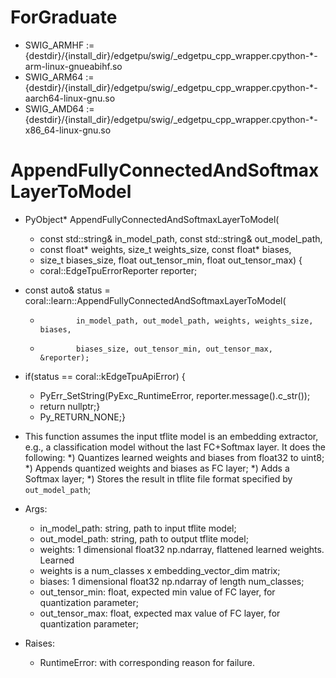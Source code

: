 # ForGraduate

- SWIG_ARMHF := {destdir}/{install_dir}/edgetpu/swig/_edgetpu_cpp_wrapper.cpython-*-arm-linux-gnueabihf.so
- SWIG_ARM64 := {destdir}/{install_dir}/edgetpu/swig/_edgetpu_cpp_wrapper.cpython-*-aarch64-linux-gnu.so
- SWIG_AMD64 := {destdir}/{install_dir}/edgetpu/swig/_edgetpu_cpp_wrapper.cpython-*-x86_64-linux-gnu.so

# AppendFullyConnectedAndSoftmaxLayerToModel

- PyObject* AppendFullyConnectedAndSoftmaxLayerToModel(
  +  const std::string& in_model_path, const std::string& out_model_path,
  +  const float* weights, size_t weights_size, const float* biases,
  +  size_t biases_size, float out_tensor_min, float out_tensor_max) {
  + coral::EdgeTpuErrorReporter reporter;
- const auto& status = coral::learn::AppendFullyConnectedAndSoftmaxLayerToModel(
  +             in_model_path, out_model_path, weights, weights_size, biases,
  +             biases_size, out_tensor_min, out_tensor_max, &reporter);
- if(status == coral::kEdgeTpuApiError) {
  +  PyErr_SetString(PyExc_RuntimeError, reporter.message().c_str());
  +  return nullptr;}
  +  Py_RETURN_NONE;}

- This function assumes the input tflite model is an embedding extractor, e.g., a
classification model without the last FC+Softmax layer. It does the following:
  *) Quantizes learned weights and biases from float32 to uint8;
  *) Appends quantized weights and biases as FC layer;
  *) Adds a Softmax layer;
  *) Stores the result in tflite file format specified by `out_model_path`;
- Args:
  + in_model_path: string, path to input tflite model;
  + out_model_path: string, path to output tflite model;
  + weights: 1 dimensional float32 np.ndarray, flattened learned weights. Learned
  +   weights is a num_classes x embedding_vector_dim matrix;
  + biases: 1 dimensional float32 np.ndarray of length num_classes;
  + out_tensor_min: float, expected min value of FC layer, for quantization parameter;
  + out_tensor_max: float, expected max value of FC layer, for quantization parameter;
- Raises:
  + RuntimeError: with corresponding reason for failure.

